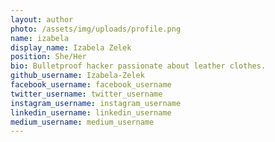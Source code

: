 ```yaml
---
layout: author
photo: /assets/img/uploads/profile.png
name: izabela
display_name: Izabela Zelek
position: She/Her
bio: Bulletproof hacker passionate about leather clothes.
github_username: Izabela-Zelek
facebook_username: facebook_username
twitter_username: twitter_username
instagram_username: instagram_username
linkedin_username: linkedin_username
medium_username: medium_username
---
```


